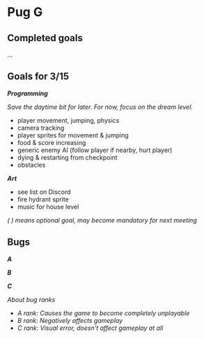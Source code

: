 # Pug G

## Completed goals

...

## Goals for 3/15
***Programming***

*Save the daytime bit for later. For now, focus on the dream level.*
- player movement, jumping, physics
- camera tracking
- player sprites for movement & jumping
- food & score increasing
- generic enemy AI (follow player if nearby, hurt player)
- dying & restarting from checkpoint
- obstacles

***Art***
- see list on Discord
- fire hydrant sprite
- music for house level

*( ) means optional goal, may become mandatory for next meeting*


## Bugs

***A***

***B***

***C***

*About bug ranks*
- *A rank: Causes the game to become completely unplayable*
- *B rank: Negatively affects gameplay*
- *C rank: Visual error, doesn't affect gameplay at all*
